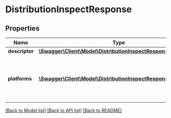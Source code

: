 # DistributionInspectResponse

## Properties
Name | Type | Description | Notes
------------ | ------------- | ------------- | -------------
**descriptor** | [**\Swagger\Client\Model\DistributionInspectResponseDescriptor**](DistributionInspectResponseDescriptor.md) |  | 
**platforms** | [**\Swagger\Client\Model\DistributionInspectResponsePlatforms[]**](DistributionInspectResponsePlatforms.md) | An array containing all platforms supported by the image. | 

[[Back to Model list]](../README.md#documentation-for-models) [[Back to API list]](../README.md#documentation-for-api-endpoints) [[Back to README]](../README.md)


